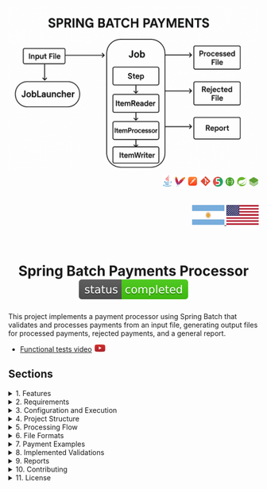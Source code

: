 <div align = "center">
  <img src="./src/main/resources/static/img/spring_batch_payments.png" >
</div>


  <div align="right">
    <img width="24" height="24" src="./src/main/resources/static/icons/backend/java/png/java.png" />
    <img width="20" height="20" src="./src/main/resources/static/icons/devops/png/maven.png" />
    <img width="22" height="22" src="./src/main/resources/static/icons/devops/png/postman.png" />
    <img width="22" height="22" src="./src/main/resources/static/icons/devops/png/git.png" />
    <img width="20" height="20" src="./src/main/resources/static/icons/backend/java/png/junit.png" />
    <img width="20" height="20" src="./src/main/resources/static/icons/devops/png/swagger.png" /> 
    <img width="20" height="20" src="./src/main/resources/static/icons/backend/java/png/spring-boot.png" /> 
    <img width="20" height="20" src="./src/main/resources/static/icons/backend/java/png/spring-batch.png" />    
  </div>


<br>

<br>


<div align="right"> 
  <a href="https://github.com/andresWeitzel/Spring_Batch_Processing_Payments/blob/master/src/main/resources/static/translation/README.es.md">
    <img width="65" height="40" src="./src/main/resources/static/icons/translation/arg-flag.jpg" />
  </a> 
  <a href="https://github.com/andresWeitzel/Spring_Batch_Processing_Payments/blob/master/README.md">
    <img width="65" height="40" src="./src/main/resources/static/icons/translation/eeuu-flag.jpg" />
  </a> 
</div>

<br>

<br>

<div align="center">  

# Spring Batch Payments Processor ![Status](./src/main/resources/static/icons/badges/status-completed.svg)

</div>

This project implements a payment processor using Spring Batch that validates and processes payments from an input file, generating output files for processed payments, rejected payments, and a general report.

* [Functional tests video](https://www.youtube.com/watch?v=zPqArsLfH7o) <a href="https://www.youtube.com/watch?v=zPqArsLfH7o" target="_blank"> <img src="./src/main/resources/static/icons/social-networks/yt.png" width="25" /></a>


## Sections


<details>
<summary>1. Features</summary>

- Batch payment processing
- Amount, currency, and customer data validation
- Commission calculation
- Report generation
- Error handling and rejected payments
- Support for multiple currencies (USD, EUR, GBP, JPY)
</details>

<details>
<summary>2. Requirements</summary>

- Java 17 or higher
- Maven 3.6 or higher
- Spring Boot 2.7.0
- Spring Batch 4.3.6
</details>

<details>
<summary>3. Configuration and Execution</summary>

1. Clone the repository:
```bash
git clone [repository-url]
cd spring_batch_processing_payments
```

2. The project uses different profiles for development and production. To run in development mode:

```bash
mvn spring-boot:run -Dspring-boot.run.profiles=dev
```

</details>

<details>
<summary>4. Project Structure</summary>

```
src/main/java/com/example/batch/
├── config/         # Spring Batch configuration
├── model/          # Data models
├── processor/      # Payment processors
└── enums/          # Enumerations
```
</details>

<details>
<summary>5. Processing Flow</summary>

1. **Payment Reading**: Reads payments from `input/payments.txt`
2. **Validation and Processing**: 
   - Validates amounts (minimum: 10.00, maximum: 10000.00)
   - Validates supported currencies
   - Validates email format
   - Calculates commissions
3. **Result Writing**:
   - Valid payments → `output/processed_payments.txt`
   - Rejected payments → `output/rejected_payments.txt`
   - General report → `output/payment_report.txt`
</details>

<details>
<summary>6. File Formats</summary>

### Input File (payments.txt)
```
id,amount,currency,status,paymentDate,paymentType,customerName,customerEmail
1,100.00,USD,PENDING,2024-03-20T10:00:00,CREDIT_CARD,John Doe,john@example.com
2,500.00,EUR,PENDING,2024-03-20T10:05:00,DEBIT_CARD,Jane Smith,jane@example.com
3,1000.00,GBP,PENDING,2024-03-20T10:10:00,CREDIT_CARD,Bob Johnson,bob@example.com
4,5000.00,JPY,PENDING,2024-03-20T10:15:00,DEBIT_CARD,Alice Brown,alice@example.com
```

### Processed Payments File (processed_payments.txt)
```
id,amount,currency,status,paymentDate,paymentType,customerName,customerEmail,amountInUSD,commission,validationStatus
1,100.00,USD,PROCESSED,2024-03-20T10:00:00,CREDIT_CARD,John Doe,john@example.com,100.00,2.00,VALID
2,500.00,EUR,PROCESSED,2024-03-20T10:05:00,DEBIT_CARD,Jane Smith,jane@example.com,545.00,10.90,VALID
3,1000.00,GBP,PROCESSED,2024-03-20T10:10:00,CREDIT_CARD,Bob Johnson,bob@example.com,1270.00,25.40,VALID
4,5000.00,JPY,PROCESSED,2024-03-20T10:15:00,DEBIT_CARD,Alice Brown,alice@example.com,33.50,0.67,VALID
```

### Rejected Payments File (rejected_payments.txt)
```
id,amount,currency,status,paymentDate,paymentType,customerName,customerEmail,errorMessage
5,5.00,USD,INVALID,2024-03-20T10:20:00,CREDIT_CARD,Charlie Wilson,charlie@example.com,Amount is below minimum allowed: 10.0
6,15000.00,EUR,INVALID,2024-03-20T10:25:00,DEBIT_CARD,Diana Miller,diana@example.com,Amount exceeds maximum allowed: 10000.0
7,200.00,MXN,INVALID,2024-03-20T10:30:00,CREDIT_CARD,Edward Davis,edward@example.com,Unsupported currency: MXN
8,300.00,GBP,INVALID,2024-03-20T10:35:00,INVALID_TYPE,Frank Lee,frank@example.com,Invalid payment type: INVALID_TYPE
9,400.00,USD,INVALID,2024-03-20T10:40:00,CREDIT_CARD,Grace Kim,invalid-email,Invalid email format
10,500.00,EUR,INVALID,2024-03-20T10:45:00,DEBIT_CARD,Henry Park,,Email cannot be empty
11,600.00,GBP,INVALID,2024-03-20T10:50:00,CREDIT_CARD,Ivy Chen,ivy@example.com,Invalid or empty payment date
```

### General Report File (payment_report.txt)
```
=== Payment Processing Report ===
Processing Date: 2024-03-20T11:00:00
Total Processed Payments: 4
Total Rejected Payments: 7
Total Payments: 11

=== Currency Statistics ===
USD: 2 payments (1 processed, 1 rejected)
EUR: 3 payments (1 processed, 2 rejected)
GBP: 3 payments (1 processed, 2 rejected)
JPY: 1 payment (1 processed, 0 rejected)
MXN: 1 payment (0 processed, 1 rejected)

=== Payment Type Statistics ===
CREDIT_CARD: 6 payments
DEBIT_CARD: 4 payments
INVALID_TYPE: 1 payment

=== Rejection Reasons ===
Amount too low: 1
Amount too high: 1
Unsupported currency: 1
Invalid payment type: 1
Invalid email: 2
Invalid date: 1

=== Total Amounts ===
Total Processed (USD): 1948.40
Total Commissions (USD): 38.97
```
</details>

<details>
<summary>7. Payment Examples</summary>

### Valid Payments
1. USD payment within allowed range:
```
id,amount,currency,status,paymentDate,paymentType,customerName,customerEmail
1,100.00,USD,PENDING,2024-03-20T10:00:00,CREDIT_CARD,John Doe,john@example.com
2,500.00,USD,PENDING,2024-03-20T10:05:00,DEBIT_CARD,Jane Smith,jane@example.com
3,1000.00,USD,PENDING,2024-03-20T10:10:00,CREDIT_CARD,Bob Johnson,bob@example.com
```

2. EUR payment with valid email:
```
id,amount,currency,status,paymentDate,paymentType,customerName,customerEmail
4,500.00,EUR,PENDING,2024-03-20T11:00:00,DEBIT_CARD,Jane Smith,jane.smith@example.com
5,750.00,EUR,PENDING,2024-03-20T11:05:00,CREDIT_CARD,Alice Brown,alice.brown@example.com
6,2500.00,EUR,PENDING,2024-03-20T11:10:00,DEBIT_CARD,Charlie Wilson,charlie.wilson@example.com
```

3. GBP payment with varied amounts:
```
id,amount,currency,status,paymentDate,paymentType,customerName,customerEmail
7,50.00,GBP,PENDING,2024-03-20T12:00:00,CREDIT_CARD,David Miller,david.miller@example.com
8,200.00,GBP,PENDING,2024-03-20T12:05:00,DEBIT_CARD,Eva Garcia,eva.garcia@example.com
9,5000.00,GBP,PENDING,2024-03-20T12:10:00,CREDIT_CARD,Frank Lee,frank.lee@example.com
```

4. JPY payment with different payment types:
```
id,amount,currency,status,paymentDate,paymentType,customerName,customerEmail
10,10000.00,JPY,PENDING,2024-03-20T13:00:00,CREDIT_CARD,Grace Kim,grace.kim@example.com
11,50000.00,JPY,PENDING,2024-03-20T13:05:00,DEBIT_CARD,Henry Park,henry.park@example.com
12,100000.00,JPY,PENDING,2024-03-20T13:10:00,CREDIT_CARD,Ivy Chen,ivy.chen@example.com
```

### Rejected Payments
1. Very low amounts:
```
id,amount,currency,status,paymentDate,paymentType,customerName,customerEmail
13,5.00,USD,PENDING,2024-03-20T14:00:00,CREDIT_CARD,Jack Wilson,jack@example.com
14,1.00,EUR,PENDING,2024-03-20T14:05:00,DEBIT_CARD,Kate Brown,kate@example.com
15,0.50,GBP,PENDING,2024-03-20T14:10:00,CREDIT_CARD,Liam Davis,liam@example.com
```

2. Unsupported currencies:
```
id,amount,currency,status,paymentDate,paymentType,customerName,customerEmail
16,1000.00,MXN,PENDING,2024-03-20T15:00:00,DEBIT_CARD,Maria Garcia,maria@example.com
17,500.00,CAD,PENDING,2024-03-20T15:05:00,CREDIT_CARD,Noah Smith,noah@example.com
18,2000.00,AUD,PENDING,2024-03-20T15:10:00,DEBIT_CARD,Olivia Lee,olivia@example.com
```

3. Invalid emails:
```
id,amount,currency,status,paymentDate,paymentType,customerName,customerEmail
19,200.00,USD,PENDING,2024-03-20T16:00:00,CREDIT_CARD,Peter Davis,invalid-email
20,300.00,EUR,PENDING,2024-03-20T16:05:00,DEBIT_CARD,Quinn Wilson,not-an-email
21,400.00,GBP,PENDING,2024-03-20T16:10:00,CREDIT_CARD,Rachel Brown,missing@domain
```

4. Very high amounts:
```
id,amount,currency,status,paymentDate,paymentType,customerName,customerEmail
22,15000.00,USD,PENDING,2024-03-20T17:00:00,DEBIT_CARD,Sam Miller,sam@example.com
23,20000.00,EUR,PENDING,2024-03-20T17:05:00,CREDIT_CARD,Tina Garcia,tina@example.com
24,25000.00,GBP,PENDING,2024-03-20T17:10:00,DEBIT_CARD,Victor Lee,victor@example.com
```

5. Invalid or empty dates:
```
id,amount,currency,status,paymentDate,paymentType,customerName,customerEmail
25,100.00,USD,PENDING,,CREDIT_CARD,Will Smith,will@example.com
26,200.00,EUR,PENDING,invalid-date,DEBIT_CARD,Xena Brown,xena@example.com
27,300.00,GBP,PENDING,2024-13-45T25:61:99,CREDIT_CARD,Yara Davis,yara@example.com
```

6. Invalid payment types:
```
id,amount,currency,status,paymentDate,paymentType,customerName,customerEmail
28,100.00,USD,PENDING,2024-03-20T18:00:00,INVALID_TYPE,Zack Wilson,zack@example.com
29,200.00,EUR,PENDING,2024-03-20T18:05:00,UNKNOWN,Anna Brown,anna@example.com
30,300.00,GBP,PENDING,2024-03-20T18:10:00,,Bob Davis,bob@example.com
```
</details>

<details>
<summary>8. Implemented Validations</summary>

1. **Amount**:
   - Minimum: 10.00
   - Maximum: 10000.00

2. **Supported Currencies**:
   - USD (US Dollar)
   - EUR (Euro)
   - GBP (British Pound)
   - JPY (Japanese Yen)

3. **Email**:
   - Valid format
   - Cannot be empty

4. **Payment Date**:
   - Cannot be empty
   - ISO 8601 format
</details>

<details>
<summary>9. Reports</summary>

The system generates three types of output files:

1. **processed_payments.txt**: Contains all valid processed payments
2. **rejected_payments.txt**: Contains payments that failed validation
3. **payment_report.txt**: General report with processing statistics
</details>

<details>
<summary>10. Contributing</summary>

1. Fork the project
2. Create your feature branch (`git checkout -b feature/AmazingFeature`)
3. Commit your changes (`git commit -m 'Add some AmazingFeature'`)
4. Push to the branch (`git push origin feature/AmazingFeature`)
5. Open a Pull Request
</details>

<details>
<summary>11. License</summary>

This project is under the MIT License - see the [LICENSE](LICENSE) file for details. 
